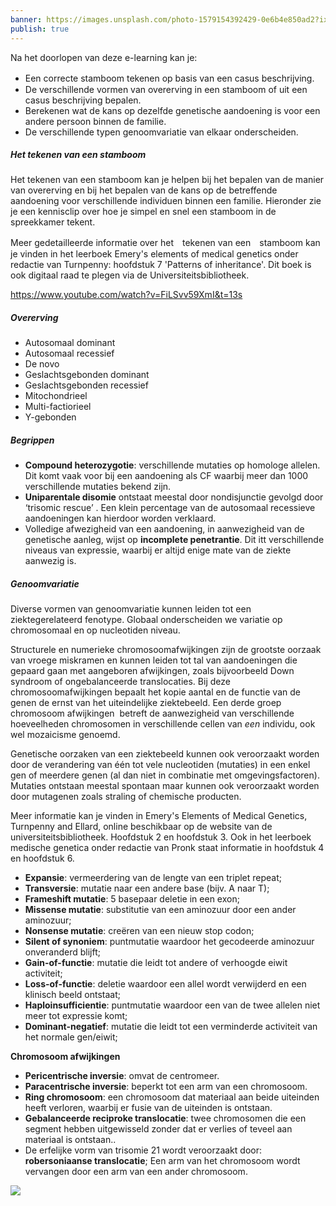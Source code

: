 ```yaml
---
banner: https://images.unsplash.com/photo-1579154392429-0e6b4e850ad2?ixlib=rb-4.0.3&ixid=MnwxMjA3fDB8MHxwaG90by1wYWdlfHx8fGVufDB8fHx8&auto=format&fit=crop&w=1060&q=80
publish: true
---
```

Na het doorlopen van deze e-learning kan je:
- Een correcte stamboom tekenen op basis van een casus beschrijving.　
- De verschillende vormen van overerving in een stamboom of uit een casus beschrijving bepalen.
- Berekenen wat de kans op dezelfde genetische aandoening is voor een andere persoon binnen de familie.
- De verschillende typen genoomvariatie van elkaar onderscheiden.

##### Het tekenen van een stamboom
Het tekenen van een stamboom kan je helpen bij het bepalen van de manier van overerving en bij het bepalen van de kans op de betreffende aandoening voor verschillende individuen binnen een familie. Hieronder zie je een kennisclip over hoe je simpel en snel een stamboom in de spreekkamer tekent.

Meer gedetailleerde informatie over het　tekenen van een　stamboom kan je vinden in het leerboek Emery's elements of medical genetics onder redactie van Turnpenny: hoofdstuk 7 'Patterns of inheritance'. Dit boek is ook digitaal raad te plegen via de Universiteitsbibliotheek.

https://www.youtube.com/watch?v=FiLSvv59XmI&t=13s

##### Overerving
- Autosomaal dominant
- Autosomaal recessief
- De novo
- Geslachtsgebonden dominant
- Geslachtsgebonden recessief
- Mitochondrieel
- Multi-factiorieel
- Y-gebonden

##### Begrippen
- **Compound heterozygotie**: verschillende mutaties op homologe allelen. Dit komt vaak voor bij een aandoening als CF waarbij meer dan 1000 verschillende mutaties bekend zijn.
- **Uniparentale disomie** ontstaat meestal door nondisjunctie gevolgd door ‘trisomic rescue’ . Een klein percentage van de autosomaal recessieve aandoeningen kan hierdoor worden verklaard.
- Volledige afwezigheid van een aandoening, in aanwezigheid van de genetische aanleg, wijst op **incomplete penetrantie**. Dit itt verschillende niveaus van expressie, waarbij er altijd enige mate van de ziekte aanwezig is.

##### Genoomvariatie
Diverse vormen van genoomvariatie kunnen leiden tot een ziektegerelateerd fenotype. Globaal onderscheiden we variatie op chromosomaal en op nucleotiden niveau.

Structurele en numerieke chromosoomafwijkingen zijn de grootste oorzaak van vroege miskramen en kunnen leiden tot tal van aandoeningen die gepaard gaan met aangeboren afwijkingen, zoals bijvoorbeeld Down syndroom of ongebalanceerde translocaties. Bij deze chromosoomafwijkingen bepaalt het kopie aantal en de functie van de genen de ernst van het uiteindelijke ziektebeeld. Een derde groep chromosoom afwijkingen  betreft de aanwezigheid van verschillende hoeveelheden chromosomen in verschillende cellen van _een_ individu, ook wel mozaicisme genoemd.  

Genetische oorzaken van een ziektebeeld kunnen ook veroorzaakt worden door de verandering van één tot vele nucleotiden (mutaties) in een enkel gen of meerdere genen (al dan niet in combinatie met omgevingsfactoren). Mutaties ontstaan meestal spontaan maar kunnen ook veroorzaakt worden door mutagenen zoals straling of chemische producten.

Meer informatie kan je vinden in Emery's Elements of Medical Genetics, Turnpenny and Ellard, online beschikbaar op de website van de universiteitsbibliotheek. Hoofdstuk 2 en hoofdstuk 3. Ook in het leerboek medische genetica onder redactie van Pronk staat informatie in hoofdstuk 4 en hoofdstuk 6.

- **Expansie**: vermeerdering van de lengte van een triplet repeat;
- **Transversie**: mutatie naar een andere base (bijv. A naar T);
- **Frameshift mutatie**: 5 basepaar deletie in een exon;
- **Missense mutatie**: substitutie van een aminozuur door een ander aminozuur;
- **Nonsense mutatie**: creëren van een nieuw stop codon;
- **Silent of synoniem**: puntmutatie waardoor het gecodeerde aminozuur onveranderd blijft;
- **Gain-of-functie**: mutatie die leidt tot andere of verhoogde eiwit activiteit;
- **Loss-of-functie**: deletie waardoor een allel wordt verwijderd en een klinisch beeld ontstaat;
- **Haploinsufficientie**: puntmutatie waardoor een van de twee allelen niet meer tot expressie komt;
- **Dominant-negatief**: mutatie die leidt tot een verminderde activiteit van het normale gen/eiwit;

**Chromosoom afwijkingen**
- **Pericentrische inversie**: omvat de centromeer.
- **Paracentrische inversie**: beperkt tot een arm van een chromosoom.
- **Ring chromosoom**: een chromosoom dat materiaal aan beide uiteinden heeft verloren, waarbij er fusie van de uiteinden is ontstaan.
- **Gebalanceerde reciproke translocatie**: twee chromosomen die een segment hebben uitgewisseld zonder dat er verlies of teveel aan materiaal is ontstaan..
- De erfelijke vorm van trisomie 21 wordt veroorzaakt door: **robersoniaanse translocatie**; Een arm van het chromosoom wordt vervangen door een arm van een ander chromosoom.



![](https://i.imgur.com/hltnQ7a.png)
